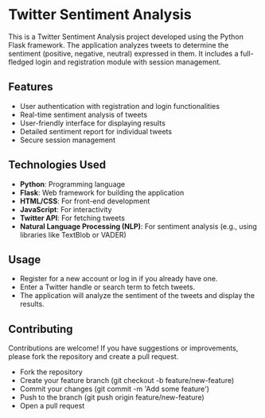 # Twitter Sentiment Analysis

This is a Twitter Sentiment Analysis project developed using the Python Flask framework. The application analyzes tweets to determine the sentiment (positive, negative, neutral) expressed in them. It includes a full-fledged login and registration module with session management.

## Features

- User authentication with registration and login functionalities
- Real-time sentiment analysis of tweets
- User-friendly interface for displaying results
- Detailed sentiment report for individual tweets
- Secure session management

## Technologies Used

- **Python**: Programming language
- **Flask**: Web framework for building the application
- **HTML/CSS**: For front-end development
- **JavaScript**: For interactivity
- **Twitter API**: For fetching tweets
- **Natural Language Processing (NLP)**: For sentiment analysis (e.g., using libraries like TextBlob or VADER)

##  Usage
- Register for a new account or log in if you already have one.
- Enter a Twitter handle or search term to fetch tweets.
- The application will analyze the sentiment of the tweets and display the results.


## Contributing
Contributions are welcome! If you have suggestions or improvements, please fork the repository and create a pull request.

- Fork the repository
- Create your feature branch (git checkout -b feature/new-feature)
- Commit your changes (git commit -m 'Add some feature')
- Push to the branch (git push origin feature/new-feature)
- Open a pull request
